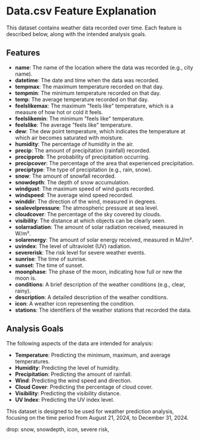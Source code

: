 
# Data.csv Feature Explanation

This dataset contains weather data recorded over time. Each feature is described below, along with the intended analysis goals.

## Features

- **name**: The name of the location where the data was recorded (e.g., city name).
- **datetime**: The date and time when the data was recorded.
- **tempmax**: The maximum temperature recorded on that day.
- **tempmin**: The minimum temperature recorded on that day.
- **temp**: The average temperature recorded on that day.
- **feelslikemax**: The maximum "feels like" temperature, which is a measure of how hot or cold it feels.
- **feelslikemin**: The minimum "feels like" temperature.
- **feelslike**: The average "feels like" temperature.
- **dew**: The dew point temperature, which indicates the temperature at which air becomes saturated with moisture.
- **humidity**: The percentage of humidity in the air.
- **precip**: The amount of precipitation (rainfall) recorded.
- **precipprob**: The probability of precipitation occurring.
- **precipcover**: The percentage of the area that experienced precipitation.
- **preciptype**: The type of precipitation (e.g., rain, snow).
- **snow**: The amount of snowfall recorded.
- **snowdepth**: The depth of snow accumulation.
- **windgust**: The maximum speed of wind gusts recorded.
- **windspeed**: The average wind speed recorded.
- **winddir**: The direction of the wind, measured in degrees.
- **sealevelpressure**: The atmospheric pressure at sea level.
- **cloudcover**: The percentage of the sky covered by clouds.
- **visibility**: The distance at which objects can be clearly seen.
- **solarradiation**: The amount of solar radiation received, measured in W/m².
- **solarenergy**: The amount of solar energy received, measured in MJ/m².
- **uvindex**: The level of ultraviolet (UV) radiation.
- **severerisk**: The risk level for severe weather events.
- **sunrise**: The time of sunrise.
- **sunset**: The time of sunset.
- **moonphase**: The phase of the moon, indicating how full or new the moon is.
- **conditions**: A brief description of the weather conditions (e.g., clear, rainy).
- **description**: A detailed description of the weather conditions.
- **icon**: A weather icon representing the condition.
- **stations**: The identifiers of the weather stations that recorded the data.

## Analysis Goals

The following aspects of the data are intended for analysis:

- **Temperature**: Predicting the minimum, maximum, and average temperatures.
- **Humidity**: Predicting the level of humidity.
- **Precipitation**: Predicting the amount of rainfall.
- **Wind**: Predicting the wind speed and direction.
- **Cloud Cover**: Predicting the percentage of cloud cover.
- **Visibility**: Predicting the visibility distance.
- **UV Index**: Predicting the UV index level.

This dataset is designed to be used for weather prediction analysis, focusing on the time period from August 21, 2024, to December 31, 2024.


drop: snow, snowdepth, icon, severe risk, 
